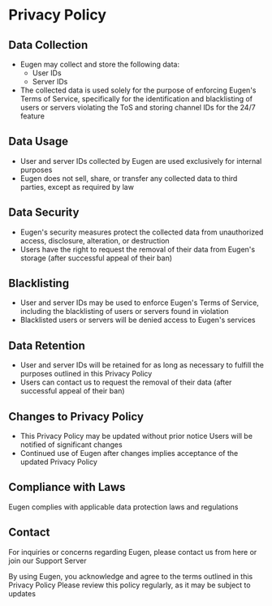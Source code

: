 # Privacy Policy

## Data Collection
- Eugen may collect and store the following data:
  - User IDs
  - Server IDs
- The collected data is used solely for the purpose of enforcing Eugen's Terms of Service, specifically for the identification and blacklisting of users or servers violating the ToS and storing channel IDs for the 24/7 feature

## Data Usage
- User and server IDs collected by Eugen are used exclusively for internal purposes
- Eugen does not sell, share, or transfer any collected data to third parties, except as required by law

## Data Security
- Eugen's security measures protect the collected data from unauthorized access, disclosure, alteration, or destruction
- Users have the right to request the removal of their data from Eugen's storage (after successful appeal of their ban)

## Blacklisting
- User and server IDs may be used to enforce Eugen's Terms of Service, including the blacklisting of users or servers found in violation
- Blacklisted users or servers will be denied access to Eugen's services

## Data Retention
- User and server IDs will be retained for as long as necessary to fulfill the purposes outlined in this Privacy Policy
- Users can contact us to request the removal of their data (after successful appeal of their ban)

## Changes to Privacy Policy
- This Privacy Policy may be updated without prior notice Users will be notified of significant changes
- Continued use of Eugen after changes implies acceptance of the updated Privacy Policy

## Compliance with Laws
Eugen complies with applicable data protection laws and regulations

## Contact
For inquiries or concerns regarding Eugen, please contact us from here or join our Support Server

By using Eugen, you acknowledge and agree to the terms outlined in this Privacy Policy Please review this policy regularly, as it may be subject to updates
